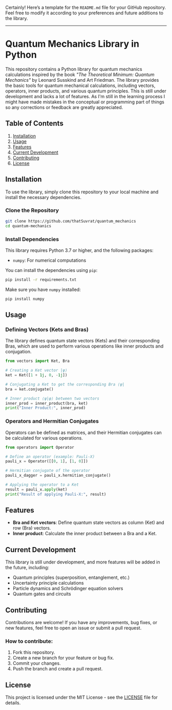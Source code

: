 Certainly! Here’s a template for the `README.md` file for your GitHub repository. Feel free to modify it according to your preferences and future additions to the library.

---

# Quantum Mechanics Library in Python

This repository contains a Python library for quantum mechanics calculations inspired by the book *"The Theoretical Minimum: Quantum Mechanics"* by Leonard Susskind and Art Friedman. The library provides the basic tools for quantum mechanical calculations, including vectors, operators, inner products, and various quantum principles. This is still under development and lacks a lot of features. As I'm still in the learning process I might have made mistakes in the conceptual or programming part of things so any corrections or feedback are greatly appreciated.

## Table of Contents
1. [Installation](#installation)
2. [Usage](#usage)
3. [Features](#features)
4. [Current Development](#current-development)
5. [Contributing](#contributing)
6. [License](#license)

## Installation

To use the library, simply clone this repository to your local machine and install the necessary dependencies.

### Clone the Repository
```bash
git clone https://github.com/thatSuvrat/quantum_mechanics
cd quantum-mechanics
```

### Install Dependencies
This library requires Python 3.7 or higher, and the following packages:
- `numpy`: For numerical computations

You can install the dependencies using `pip`:

```bash
pip install -r requirements.txt
```

Make sure you have `numpy` installed:
```bash
pip install numpy
```

## Usage

### Defining Vectors (Kets and Bras)

The library defines quantum state vectors (Kets) and their corresponding Bras, which are used to perform various operations like inner products and conjugation.

```python
from vectors import Ket, Bra

# Creating a Ket vector |ψ⟩
ket = Ket([1 + 1j, 0, -1j])

# Conjugating a Ket to get the corresponding Bra ⟨ψ|
bra = ket.conjugate()

# Inner product ⟨ψ|φ⟩ between two vectors
inner_prod = inner_product(bra, ket)
print("Inner Product:", inner_prod)
```

### Operators and Hermitian Conjugates

Operators can be defined as matrices, and their Hermitian conjugates can be calculated for various operations.

```python
from operators import Operator

# Define an operator (example: Pauli-X)
pauli_x = Operator([[0, 1], [1, 0]])

# Hermitian conjugate of the operator
pauli_x_dagger = pauli_x.hermitian_conjugate()

# Applying the operator to a Ket
result = pauli_x.apply(ket)
print("Result of applying Pauli-X:", result)
```

## Features

- **Bra and Ket vectors**: Define quantum state vectors as column (Ket) and row (Bra) vectors.
- **Inner product**: Calculate the inner product between a Bra and a Ket.

## Current Development

This library is still under development, and more features will be added in the future, including:

- Quantum principles (superposition, entanglement, etc.)
- Uncertainty principle calculations
- Particle dynamics and Schrödinger equation solvers
- Quantum gates and circuits

## Contributing

Contributions are welcome! If you have any improvements, bug fixes, or new features, feel free to open an issue or submit a pull request.

### How to contribute:
1. Fork this repository.
2. Create a new branch for your feature or bug fix.
3. Commit your changes.
4. Push the branch and create a pull request.

## License

This project is licensed under the MIT License - see the [LICENSE](LICENSE) file for details.
